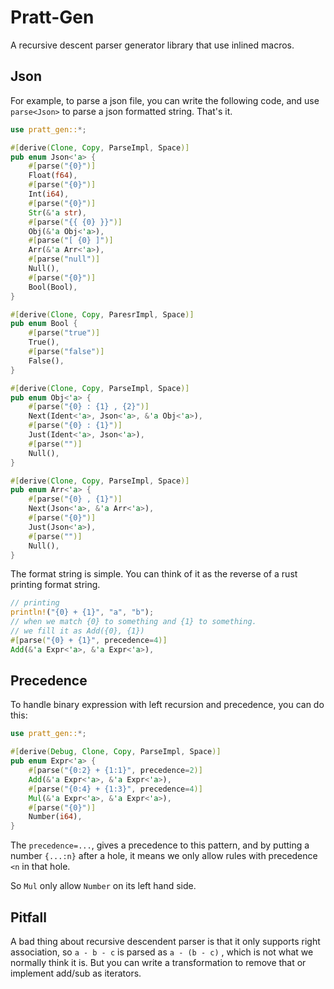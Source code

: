 # Pratt-Gen

A recursive descent parser generator library that use inlined macros.

## Json

For example, to parse a json file, you can write the following code, and use `parse<Json>` to parse a json formatted string. That's it.

```rust
use pratt_gen::*;

#[derive(Clone, Copy, ParseImpl, Space)]
pub enum Json<'a> {
    #[parse("{0}")]
    Float(f64),
    #[parse("{0}")]
    Int(i64),
    #[parse("{0}")]
    Str(&'a str),
    #[parse("{{ {0} }}")]
    Obj(&'a Obj<'a>),
    #[parse("[ {0} ]")]
    Arr(&'a Arr<'a>),
    #[parse("null")]
    Null(),
    #[parse("{0}")]
    Bool(Bool),
}

#[derive(Clone, Copy, ParesrImpl, Space)]
pub enum Bool {
    #[parse("true")]
    True(),
    #[parse("false")]
    False(),
}

#[derive(Clone, Copy, ParseImpl, Space)]
pub enum Obj<'a> {
    #[parse("{0} : {1} , {2}")]
    Next(Ident<'a>, Json<'a>, &'a Obj<'a>),
    #[parse("{0} : {1}")]
    Just(Ident<'a>, Json<'a>),
    #[parse("")]
    Null(),
}

#[derive(Clone, Copy, ParseImpl, Space)]
pub enum Arr<'a> {
    #[parse("{0} , {1}")]
    Next(Json<'a>, &'a Arr<'a>),
    #[parse("{0}")]
    Just(Json<'a>),
    #[parse("")]
    Null(),
}
```

The format string is simple. You can think of it as the reverse of a rust printing format string.

```rust
// printing
println!("{0} + {1}", "a", "b");
// when we match {0} to something and {1} to something. 
// we fill it as Add({0}, {1})
#[parse("{0} + {1}", precedence=4)]
Add(&'a Expr<'a>, &'a Expr<'a>),
```

## Precedence

To handle binary expression with left recursion and precedence, you can do this:

```rust
use pratt_gen::*;

#[derive(Debug, Clone, Copy, ParseImpl, Space)]
pub enum Expr<'a> {
    #[parse("{0:2} + {1:1}", precedence=2)]
    Add(&'a Expr<'a>, &'a Expr<'a>),
    #[parse("{0:4} + {1:3}", precedence=4)]
    Mul(&'a Expr<'a>, &'a Expr<'a>),
    #[parse("{0}")]
    Number(i64),
}

```

The `precedence=...`, gives a precedence to this pattern, and by putting a number `{...:n}` after a hole, it means we only allow rules with precedence `<n` in that hole.

So `Mul` only allow `Number` on its left hand side.

## Pitfall

A bad thing about recursive descendent parser is that it only supports right association, so `a - b - c` is parsed as `a - (b - c)` , which is not what we normally think it is. But you can write a transformation to remove that or implement add/sub as iterators.
